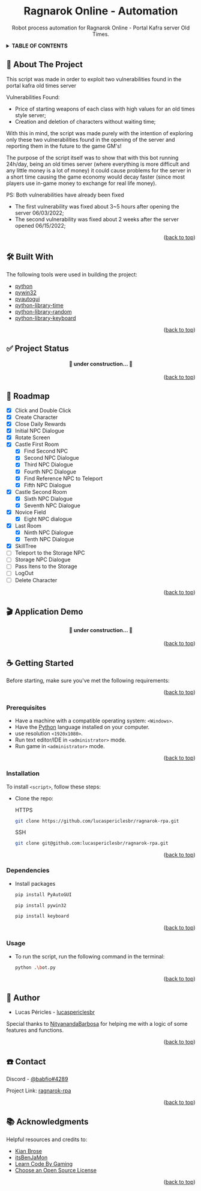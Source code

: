 <div id="top"></div>

  <h1 align="center">Ragnarok Online - Automation</h1>

  <p align="center">
    Robot process automation for Ragnarok Online - Portal Kafra server Old Times.
  </p>
</div>

<!-- TABLE OF CONTENTS -->
<details>
  <summary><b> TABLE OF CONTENTS </b></summary>
  <ol>
    <li>
      <a href="🚀 About The Project">About The Project</a>
      <ul>
        <li><a href="🛠 Built With">Built With</a></li>
        <li><a href="✅ Project Status">Project Status</a></li>
      </ul>
    </li>
    <li><a href="📑 Roadmap">Roadmap</a></li>
    <li><a href="🎬 Application Demo">Application Demo</a></li>
    <li>
      <a href="☕ Getting Started">Getting Started</a>
      <ul>
        <li><a href="prerequisites">Prerequisites</a></li>
        <li><a href="installation">Installation</a></li>
        <li><a href="Dependencies">Dependencies</a></li>
        <li><a href="Usage">Usage</a></li>
      </ul>
    </li>
    <!--<li><a href="📜 License">License</a></li>-->
    <li><a href="📝 Author">Author</a></li>
    <li><a href="☎️ Contact">Contact</a></li>
    <li><a href="📚 Acknowledgments">Acknowledgments</a></li>
  </ol>
</details>

<!-- About The Project -->
## 🚀 About The Project

This script was made in order to exploit two vulnerabilities found in the portal kafra old times server

Vulnerabilities Found:
* Price of starting weapons of each class with high values for an old times style server;
* Creation and deletion of characters without waiting time;

With this in mind, the script was made purely with the intention of exploring only these two vulnerabilities found in the opening of the server and reporting them in the future to the game GM's!

The purpose of the script itself was to show that with this bot running 24h/day, being an old times server (where everything is more difficult and any little money is a lot of money) it could cause problems for the server in a short time causing the game economy would decay faster (since most players use in-game money to exchange for real life money).

PS: Both vulnerabilities have already been fixed
* The first vulnerability was fixed about 3~5 hours after opening the server 06/03/2022;
* The second vulnerability was fixed about 2 weeks after the server opened 06/15/2022;

<p align="right">(<a href="#top">back to top</a>)</p>

<!-- Built With -->
## 🛠 Built With

The following tools were used in building the project:

* [python](https://www.python.org/)
* [pywin32](https://pypi.org/project/pywin32/)
* [pyautogui](https://pyautogui.readthedocs.io/en/latest/)
* [python-library-time](https://docs.python.org/3/library/time.html)
* [python-library-random](https://docs.python.org/3/library/random.html)
* [python-library-keyboard](https://github.com/boppreh/keyboard)

<p align="right">(<a href="#top">back to top</a>)</p>

<!-- Status do Projeto -->
## ✅ Project Status

<h4 align="center"> 
	🚧  under construction...  🚧
</h4>

<p align="right">(<a href="#top">back to top</a>)</p>

<!-- Roadmap/Features -->
## 📑 Roadmap

- [x] Click and Double Click
- [x] Create Character
- [x] Close Daily Rewards
- [x] Initial NPC Dialogue
- [x] Rotate Screen
- [x] Castle First Room
  - [x] Find Second NPC
  - [x] Second NPC Dialogue
  - [x] Third NPC Dialogue
  - [x] Fourth NPC Dialogue
  - [x] Find Reference NPC to Teleport
  - [x] Fifth NPC Dialogue
- [x] Castle Second Room 
  - [x] Sixth NPC Dialogue
  - [x] Seventh NPC Dialogue
- [x] Novice Field
  - [x] Eight NPC dialogue
- [x] Last Room
  - [x] Ninth NPC Dialogue
  - [x] Tenth NPC Dialogue
- [x] SkillTree
- [ ] Teleport to the Storage NPC
- [ ] Storage NPC Dialogue
- [ ] Pass Itens to the Storage
- [ ] LogOut
- [ ] Delete Character  

<p align="right">(<a href="#top">back to top</a>)</p>

<!-- Demonstração da Aplicação -->
## 🎬 Application Demo

<h4 align="center"> 
	🚧  under construction...  🚧
</h4>

<p align="right">(<a href="#top">back to top</a>)</p>

<!-- Getting Started -->
## ☕ Getting Started

Before starting, make sure you've met the following requirements:

<p align="right">(<a href="#top">back to top</a>)</p>

<!-- Prerequisites -->
### Prerequisites

* Have a machine with a compatible operating system: `<Windows>`.
* Have the [Python](https://www.python.org/) language installed on your computer.
* use resolution `<1920x1080>`.
* Run text editor/IDE in `<administrator>` mode.
* Run game in `<administrator>` mode.

<p align="right">(<a href="#top">back to top</a>)</p>

<!-- Installation -->
### Installation

To install `<script>`, follow these steps:

* Clone the repo:

  HTTPS
  ```sh
  git clone https://github.com/lucaspericlesbr/ragnarok-rpa.git
  ```
  SSH
  ```sh
  git clone git@github.com:lucaspericlesbr/ragnarok-rpa.git
  ```

<p align="right">(<a href="#top">back to top</a>)</p>

<!-- Dependencies -->
### Dependencies

* Install packages

  ```sh
  pip install PyAutoGUI
  ```
   
  ```sh
  pip install pywin32
  ```

  ```sh
  pip install keyboard
  ```

<p align="right">(<a href="#top">back to top</a>)</p>

<!-- Usage -->
### Usage

* To run the script, run the following command in the terminal:

  ```sh
  python .\bot.py
  ```

<p align="right">(<a href="#top">back to top</a>)</p>


<!-- 
License
## 📜 License

-Distributed under the MIT License. See `LICENSE.txt` for more information.

<p align="right">(<a href="#top">back to top</a>)</p>
-->

<!-- Authors -->
## 📝 Author

- Lucas Péricles - [lucaspericlesbr](https://github.com/lucaspericlesbr)

Special thanks to [NityanandaBarbosa](https://github.com/NityanandaBarbosa) for helping me with a logic of some features and functions.

<p align="right">(<a href="#top">back to top</a>)</p>

<!-- Contact -->
## ☎️ Contact

Discord - [@babfio#4289](@babfio#4289)

Project Link: [ragnarok-rpa](https://github.com/lucaspericlesbr/ragnarok-rpa)

<p align="right">(<a href="#top">back to top</a>)</p>

<!-- ACKNOWLEDGMENTS -->
## 📚 Acknowledgments

Helpful resources and credits to:

* [Kian Brose](https://www.youtube.com/watch?v=YRAIUA-Oc1Y&ab_channel=KianBrose)
* [itsBenJaMon](https://www.youtube.com/watch?v=D7Lkbi2KiSc&ab_channel=itsBenJaMon)
* [Learn Code By Gaming](https://www.youtube.com/watch?v=LFDGgFRqVIs&ab_channel=LearnCodeByGaming)
* [Choose an Open Source License](https://choosealicense.com)

<p align="right">(<a href="#top">back to top</a>)</p>
